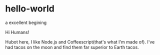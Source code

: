 # hello-world
a excellent begining

Hi Humans!

Hubot here, I like Node.js and Coffeescript(that's what I'm made of).
I've had tacos on the moon and find them far superior to Earth tacos.
